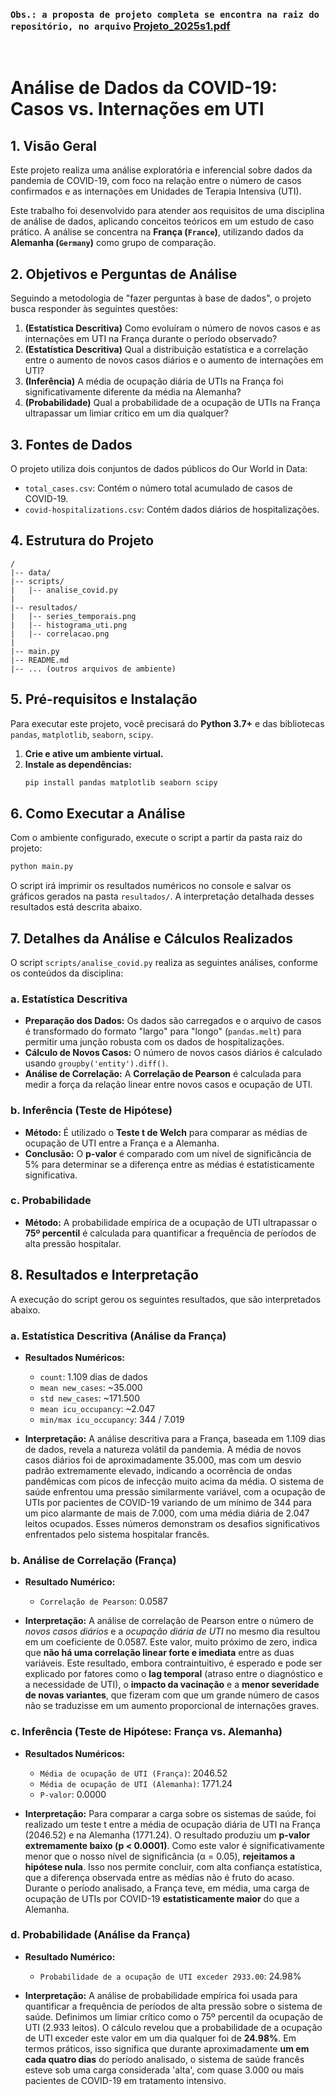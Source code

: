 ### `Obs.: a proposta de projeto completa se encontra na raiz do repositório, no arquivo` [Projeto_2025s1.pdf](Projeto_2025s1.pdf)

<br>

# Análise de Dados da COVID-19: Casos vs. Internações em UTI

## 1. Visão Geral

Este projeto realiza uma análise exploratória e inferencial sobre dados da pandemia de COVID-19, com foco na relação entre o número de casos confirmados e as internações em Unidades de Terapia Intensiva (UTI).

Este trabalho foi desenvolvido para atender aos requisitos de uma disciplina de análise de dados, aplicando conceitos teóricos em um estudo de caso prático. A análise se concentra na **França (`France`)**, utilizando dados da **Alemanha (`Germany`)** como grupo de comparação.

## 2. Objetivos e Perguntas de Análise

Seguindo a metodologia de "fazer perguntas à base de dados", o projeto busca responder às seguintes questões:

1.  **(Estatística Descritiva)** Como evoluíram o número de novos casos e as internações em UTI na França durante o período observado?
2.  **(Estatística Descritiva)** Qual a distribuição estatística e a correlação entre o aumento de novos casos diários e o aumento de internações em UTI?
3.  **(Inferência)** A média de ocupação diária de UTIs na França foi significativamente diferente da média na Alemanha?
4.  **(Probabilidade)** Qual a probabilidade de a ocupação de UTIs na França ultrapassar um limiar crítico em um dia qualquer?

## 3. Fontes de Dados

O projeto utiliza dois conjuntos de dados públicos do Our World in Data:

- `total_cases.csv`: Contém o número total acumulado de casos de COVID-19.
- `covid-hospitalizations.csv`: Contém dados diários de hospitalizações.

## 4. Estrutura do Projeto

```
/
|-- data/
|-- scripts/
|   |-- analise_covid.py
|
|-- resultados/
|   |-- series_temporais.png
|   |-- histograma_uti.png
|   |-- correlacao.png
|
|-- main.py
|-- README.md
|-- ... (outros arquivos de ambiente)
```

## 5. Pré-requisitos e Instalação

Para executar este projeto, você precisará do **Python 3.7+** e das bibliotecas `pandas`, `matplotlib`, `seaborn`, `scipy`.

1.  **Crie e ative um ambiente virtual.**
2.  **Instale as dependências:**
    ```bash
    pip install pandas matplotlib seaborn scipy
    ```

## 6. Como Executar a Análise

Com o ambiente configurado, execute o script a partir da pasta raiz do projeto:

```bash
python main.py
```

O script irá imprimir os resultados numéricos no console e salvar os gráficos gerados na pasta `resultados/`. A interpretação detalhada desses resultados está descrita abaixo.

## 7. Detalhes da Análise e Cálculos Realizados

O script `scripts/analise_covid.py` realiza as seguintes análises, conforme os conteúdos da disciplina:

### a. Estatística Descritiva
- **Preparação dos Dados:** Os dados são carregados e o arquivo de casos é transformado do formato "largo" para "longo" (`pandas.melt`) para permitir uma junção robusta com os dados de hospitalizações.
- **Cálculo de Novos Casos:** O número de novos casos diários é calculado usando `groupby('entity').diff()`.
- **Análise de Correlação:** A **Correlação de Pearson** é calculada para medir a força da relação linear entre novos casos e ocupação de UTI.

### b. Inferência (Teste de Hipótese)
- **Método:** É utilizado o **Teste t de Welch** para comparar as médias de ocupação de UTI entre a França e a Alemanha.
- **Conclusão:** O **p-valor** é comparado com um nível de significância de 5% para determinar se a diferença entre as médias é estatisticamente significativa.

### c. Probabilidade
- **Método:** A probabilidade empírica de a ocupação de UTI ultrapassar o **75º percentil** é calculada para quantificar a frequência de períodos de alta pressão hospitalar.

## 8. Resultados e Interpretação

A execução do script gerou os seguintes resultados, que são interpretados abaixo.

### a. Estatística Descritiva (Análise da França)

- **Resultados Numéricos:**
  - `count`: 1.109 dias de dados
  - `mean new_cases`: ~35.000
  - `std new_cases`: ~171.500
  - `mean icu_occupancy`: ~2.047
  - `min/max icu_occupancy`: 344 / 7.019

- **Interpretação:**
  A análise descritiva para a França, baseada em 1.109 dias de dados, revela a natureza volátil da pandemia. A média de novos casos diários foi de aproximadamente 35.000, mas com um desvio padrão extremamente elevado, indicando a ocorrência de ondas pandêmicas com picos de infecção muito acima da média. O sistema de saúde enfrentou uma pressão similarmente variável, com a ocupação de UTIs por pacientes de COVID-19 variando de um mínimo de 344 para um pico alarmante de mais de 7.000, com uma média diária de 2.047 leitos ocupados. Esses números demonstram os desafios significativos enfrentados pelo sistema hospitalar francês.

### b. Análise de Correlação (França)

- **Resultado Numérico:**
  - `Correlação de Pearson`: 0.0587

- **Interpretação:**
  A análise de correlação de Pearson entre o número de *novos casos diários* e a *ocupação diária de UTI* no mesmo dia resultou em um coeficiente de 0.0587. Este valor, muito próximo de zero, indica que **não há uma correlação linear forte e imediata** entre as duas variáveis. Este resultado, embora contraintuitivo, é esperado e pode ser explicado por fatores como o **lag temporal** (atraso entre o diagnóstico e a necessidade de UTI), o **impacto da vacinação** e a **menor severidade de novas variantes**, que fizeram com que um grande número de casos não se traduzisse em um aumento proporcional de internações graves.

### c. Inferência (Teste de Hipótese: França vs. Alemanha)

- **Resultados Numéricos:**
  - `Média de ocupação de UTI (França)`: 2046.52
  - `Média de ocupação de UTI (Alemanha)`: 1771.24
  - `P-valor`: 0.0000

- **Interpretação:**
  Para comparar a carga sobre os sistemas de saúde, foi realizado um teste t entre a média de ocupação diária de UTI na França (2046.52) e na Alemanha (1771.24). O resultado produziu um **p-valor extremamente baixo (p < 0.0001)**. Como este valor é significativamente menor que o nosso nível de significância (α = 0.05), **rejeitamos a hipótese nula**. Isso nos permite concluir, com alta confiança estatística, que a diferença observada entre as médias não é fruto do acaso. Durante o período analisado, a França teve, em média, uma carga de ocupação de UTIs por COVID-19 **estatisticamente maior** do que a Alemanha.

### d. Probabilidade (Análise da França)

- **Resultado Numérico:**
  - `Probabilidade de a ocupação de UTI exceder 2933.00`: 24.98%

- **Interpretação:**
  A análise de probabilidade empírica foi usada para quantificar a frequência de períodos de alta pressão sobre o sistema de saúde. Definimos um limiar crítico como o 75º percentil da ocupação de UTI (2.933 leitos). O cálculo revelou que a probabilidade de a ocupação de UTI exceder este valor em um dia qualquer foi de **24.98%**. Em termos práticos, isso significa que durante aproximadamente **um em cada quatro dias** do período analisado, o sistema de saúde francês esteve sob uma carga considerada 'alta', com quase 3.000 ou mais pacientes de COVID-19 em tratamento intensivo.